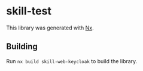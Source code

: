 # skill-test

This library was generated with [Nx](https://nx.dev).

## Building

Run `nx build skill-web-keycloak` to build the library.
